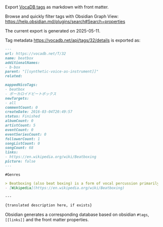 Export [VocaDB tags](https://vocadb.net/Tag) as markdown with front matter.

Browse and quickly filter tags with Obsidian Graph View:
https://help.obsidian.md/plugins/search#Search+properties

The current export is generated on 2025-05-11.

Tag metadata https://vocadb.net/api/tags/32/details is exported as:

```markdown
---
url: https://vocadb.net/T/32
name: beatbox
additionalNames: 
- b-box
parent: "[[synthetic-voice-as-instrument]]"
related:

mappedNicoTags:
- beatbox
- ボーカロイドビートボックス
newTargets:
- all
commentCount: 0
createDate: 2016-03-04T20:49:57
status: Finished
albumCount: 0
artistCount: 5
eventCount: 0
eventSeriesCount: 0
followerCount: 1
songListCount: 0
songCount: 68
links: 
- https://en.wikipedia.org/wiki/Beatboxing
picture: false
---

#Genres

> Beatboxing (also beat boxing) is a form of vocal percussion primarily involving the art of mimicking drum machines using one's mouth, lips, tongue, and voice
- [Wikipedia](https://en.wikipedia.org/wiki/Beatboxing)

---

{translated description here, if exists}

```

Obsidian generates a corresponding database based on obsidian `#tags`, `[[links]]` and the front matter properties.